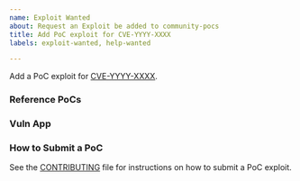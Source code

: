 ```yaml
---
name: Exploit Wanted
about: Request an Exploit be added to community-pocs
title: Add PoC exploit for CVE-YYYY-XXXX
labels: exploit-wanted, help-wanted

---
```


<!-- Please find/replace CVE-YYYY-XXXX with the actual CVE ID. -->

Add a PoC exploit for [CVE-YYYY-XXXX].

[CVE-YYYY-XXXX]: https://nvd.nist.gov/vuln/detail/CVE-YYYY-XXXX

### Reference PoCs

<!--
  Search https://vulncheck.com/xdb/ or https://github.com/search for the CVE
  and list links to any existing PoCs below.
-->

### Vuln App

<!-- Search https://github.com/vulhub/vulhub for the CVE and link below. -->

### How to Submit a PoC

See the [CONTRIBUTING] file for instructions on how to submit a PoC exploit.

[CONTRIBUTING]: https://github.com/ronin-rb/community-pocs/blob/main/CONTRIBUTING.md
